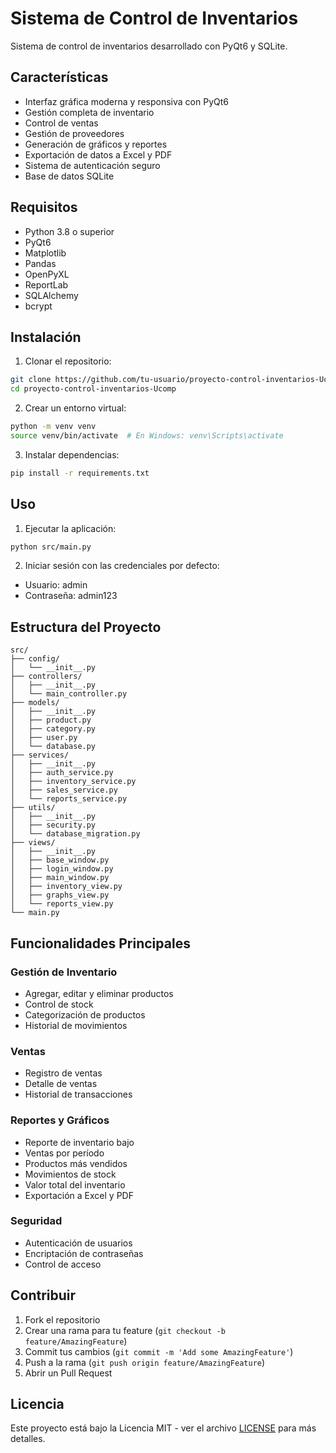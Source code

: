# Sistema de Control de Inventarios

Sistema de control de inventarios desarrollado con PyQt6 y SQLite.

## Características

- Interfaz gráfica moderna y responsiva con PyQt6
- Gestión completa de inventario
- Control de ventas
- Gestión de proveedores
- Generación de gráficos y reportes
- Exportación de datos a Excel y PDF
- Sistema de autenticación seguro
- Base de datos SQLite

## Requisitos

- Python 3.8 o superior
- PyQt6
- Matplotlib
- Pandas
- OpenPyXL
- ReportLab
- SQLAlchemy
- bcrypt

## Instalación

1. Clonar el repositorio:
```bash
git clone https://github.com/tu-usuario/proyecto-control-inventarios-Ucomp.git
cd proyecto-control-inventarios-Ucomp
```

2. Crear un entorno virtual:
```bash
python -m venv venv
source venv/bin/activate  # En Windows: venv\Scripts\activate
```

3. Instalar dependencias:
```bash
pip install -r requirements.txt
```

## Uso

1. Ejecutar la aplicación:
```bash
python src/main.py
```

2. Iniciar sesión con las credenciales por defecto:
- Usuario: admin
- Contraseña: admin123

## Estructura del Proyecto

```
src/
├── config/
│   └── __init__.py
├── controllers/
│   ├── __init__.py
│   └── main_controller.py
├── models/
│   ├── __init__.py
│   ├── product.py
│   ├── category.py
│   ├── user.py
│   └── database.py
├── services/
│   ├── __init__.py
│   ├── auth_service.py
│   ├── inventory_service.py
│   ├── sales_service.py
│   └── reports_service.py
├── utils/
│   ├── __init__.py
│   ├── security.py
│   └── database_migration.py
├── views/
│   ├── __init__.py
│   ├── base_window.py
│   ├── login_window.py
│   ├── main_window.py
│   ├── inventory_view.py
│   ├── graphs_view.py
│   └── reports_view.py
└── main.py
```

## Funcionalidades Principales

### Gestión de Inventario
- Agregar, editar y eliminar productos
- Control de stock
- Categorización de productos
- Historial de movimientos

### Ventas
- Registro de ventas
- Detalle de ventas
- Historial de transacciones

### Reportes y Gráficos
- Reporte de inventario bajo
- Ventas por período
- Productos más vendidos
- Movimientos de stock
- Valor total del inventario
- Exportación a Excel y PDF

### Seguridad
- Autenticación de usuarios
- Encriptación de contraseñas
- Control de acceso

## Contribuir

1. Fork el repositorio
2. Crear una rama para tu feature (`git checkout -b feature/AmazingFeature`)
3. Commit tus cambios (`git commit -m 'Add some AmazingFeature'`)
4. Push a la rama (`git push origin feature/AmazingFeature`)
5. Abrir un Pull Request

## Licencia

Este proyecto está bajo la Licencia MIT - ver el archivo [LICENSE](LICENSE) para más detalles.


